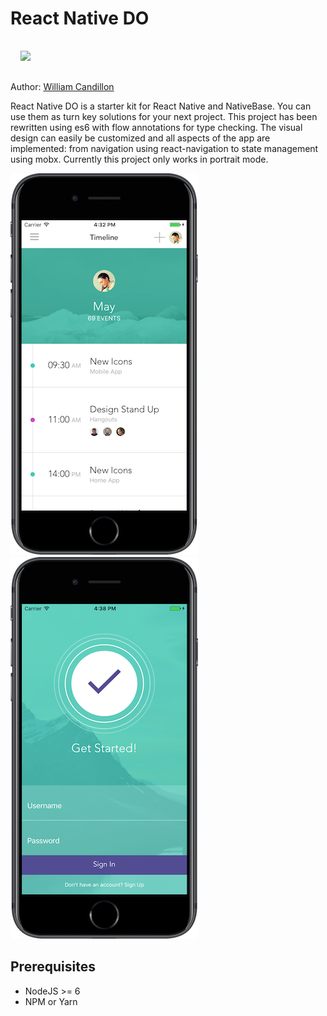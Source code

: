 # React Native DO

<img src="images/react-native-do.gif" width="300" style="margin: 16px;" />

Author: [William Candillon](http://github.com/wcandillon)

React Native DO is a starter kit for React Native and NativeBase.
You can use them as turn key solutions for your next project.
This project has been rewritten using es6 with flow annotations for type checking.
The visual design can easily be customized and all aspects of the app are implemented: from navigation using react-navigation to state management using mobx. Currently this project only works in portrait mode.

![screenshot 1](images/phone.png "Screentshot 1") ![screenshot 2](images/phone2.png "Screentshot 2")

## Prerequisites
* NodeJS >= 6
* NPM or Yarn

